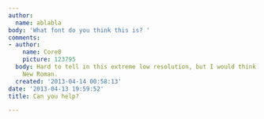 ```yaml
---
author:
  name: ablabla
body: 'What font do you think this is? '
comments:
- author:
    name: Core0
    picture: 123795
  body: Hard to tell in this extreme low resolution, but I would think it is Times
    New Roman.
  created: '2013-04-14 00:58:13'
date: '2013-04-13 19:59:52'
title: Can you help?

---
```

